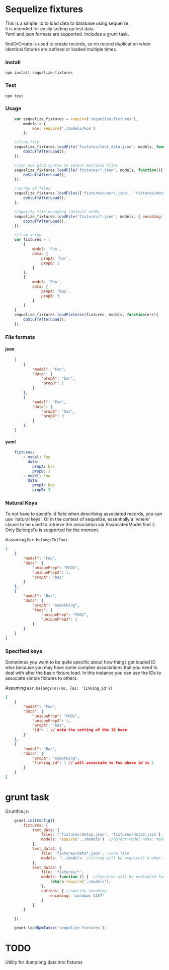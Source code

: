 Sequelize fixtures
==========================================

This is a simple lib to load data to database using sequelize.  
It is intended for easily setting up test data.  
Yaml and json formats are supported. Includes a grunt task.  

findOrCreate is used to create records, so no record duplication when identical fixtures are defined or loaded multiple times.

### Install
    
    npm install sequelize-fixtures

### Test
    
    npm test

### Usage

```javascript
    var sequelize_fixtures = require('sequelize-fixtures'),
        models = {
            Foo: require('./models/Foo')
        };

    //from file
    sequelize_fixtures.loadFile('fixtures/test_data.json', models, function(){
        doStuffAfterLoad();
    });

    //can use glob syntax to select multiple files
    sequelize_fixtures.loadFile('fixtures/*.json', models, function(){
        doStuffAfterLoad();
    });

    //array of files
    sequelize_fixtures.loadFiles(['fixtures/users.json', 'fixtures/data*.json'], models, function(){
        doStuffAfterLoad();
    };

    //specify file encoding (default utf8)
    sequelize_fixtures.loadFile('fixtures/*.json', models, { encoding: 'windows-1257'}, function(){
        doStuffAfterLoad();
    });

    //from array
    var fixtures = [
        {
            model: 'Foo',
            data: {
                propA: 'bar',
                propB: 1
            }
        },
        {
            model: 'Foo',
            data: {
                propA: 'baz',
                propB: 3
            }
        }
    ]
    sequelize_fixtures.loadFixtures(fixtures, models, function(err){
        doStuffAfterLoad();
    });
```

### File formats

#### json

```json
    [
        {
            "model": "Foo",
            "data": {
                "propA": "bar",
                "propB": 1
            }
        },
        {
            "model": "Foo",
            "data": {
                "propA": "baz",
                "propB": 3
            }
        }
    ]
```

#### yaml

```yaml
    fixtures:
        - model: Foo
          data:
            propA: bar
            propB: 1
        - model: Foo
          data:
            propA: baz
            propB: 3
```

### Natural Keys  

To not have to specify id  field when describing associated records, you can use 'natural keys'. Or in the context of sequelize, essentially a 'where' clause to be used to retrieve the association via AssociatedModel.find :)  
Only BelongsTo is supported for the moment.

Assuming `Bar.belongsTo(Foo)`:
```json
[
    {
        "model": "Foo",
        "data": {
            "uniqueProp": "FOO1",
            "uniqueProp2": 1,
            "propA": "baz"
        }
    },
    {
        "model": "Bar",
        "data": {
            "propA": "something",
            "foos": {
                "uniqueProp": "FOO1", 
                "uniqueProp2": 1
            }
        }
    }
]
```

### Specified keys

Sometimes you want to be quite specific about how things get loaded ID wise because you may have some complex associations that you need to deal with after the basic fixture load. In this instance you can use the IDs to associate simple fixtures to others.

Assuming `Bar.belongsTo(Foo, {as: 'linking_id'})`

```json
[
    {
        "model": "Foo",
        "data": {
            "uniqueProp": "FOO1",
            "uniqueProp2": 1,
            "propA": "baz",
            "id": 1 // note the setting of the ID here
        }
    },
    {
        "model": "Bar",
        "data": {
            "propA": "something",
            "linking_id": 1 // will associate to Foo whose id is 1
        }
    }
]

```


# grunt task

Gruntfile.js:

```javascript
    grunt.initConfig({
        fixtures: {
            test_data: {
                files: ['fixtures/data1.json', 'fixtures/data2.json'], //list of files
                models: require('../models')  //object Model name: model
            },
            test_data2: {
                file: 'fixtures/data*.json', //one file
                models: '../models' //string will be require()'d when task is run
            },
            test_data3: {
                file: 'fixtures/*',
                models: function () {  //function will be evaluated for models object
                    return require('./models');
                },
                options: { //specify encoding
                    encoding: 'windows-1257'
                }
            }
        }

    });

    grunt.loadNpmTasks('sequelize-fixtures');
```
# TODO

Utility for dumpiong data into fixtures
